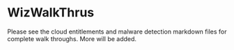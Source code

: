 # WizWalkThrus

Please see the cloud entitlements and malware detection markdown files for complete walk throughs. More will be added. 
